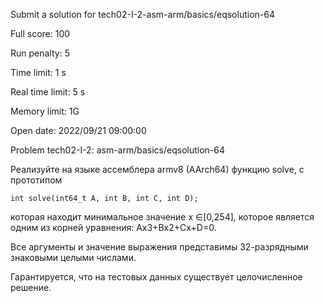 Submit a solution for tech02-I-2-asm-arm/basics/eqsolution-64

Full score:	100

Run penalty:	5

Time limit:	1 s

Real time limit:	5 s

Memory limit:	1G

Open date:	2022/09/21 09:00:00

Problem tech02-I-2: asm-arm/basics/eqsolution-64

Реализуйте на языке ассемблера armv8 (AArch64) функцию solve, с прототипом
```
int solve(int64_t A, int B, int C, int D);
```

которая находит минимальное значение x ∈[0,254], которое является одним из корней уравнения: Ax3+Bx2+Cx+D=0.

Все аргументы и значение выражения представимы 32-разрядными знаковыми целыми числами.

Гарантируется, что на тестовых данных существует целочисленное решение.